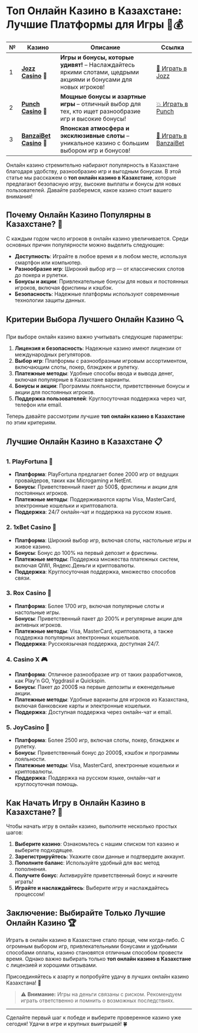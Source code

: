 # Топ Онлайн Казино в Казахстане: Лучшие Платформы для Игры 🎰💰
| №  | Казино                                             | Описание                                                                                                                                           | Ссылка                                                                                              |
|----|----------------------------------------------------|----------------------------------------------------------------------------------------------------------------------------------------------------|-----------------------------------------------------------------------------------------------------|
| 1  | **[Jozz Casino](https://tk435zi5i9.com/alt/jozz/registration?e8250665e216213938eeaefaf3e61c0a)** 🎉      | **Игры и бонусы, которые удивят!** – Наслаждайтесь яркими слотами, щедрыми акциями и бонусами для новых игроков!                                      | [🎲 Играть в Jozz](https://tk435zi5i9.com/alt/jozz/registration?e8250665e216213938eeaefaf3e61c0a)    |
| 2  | **[Punch Casino](https://betpunch1.com/d638d6d39)** 🥊            | **Мощные бонусы и азартные игры** – отличный выбор для тех, кто ищет разнообразие игр и высокие бонусы!                                              | [💥 Играть в Punch](https://betpunch1.com/d638d6d39)                                                |
| 3  | **[BanzaiBet Casino](https://bnzstr009.com/e9rVJ)** 🥋          | **Японская атмосфера и эксклюзивные слоты** – уникальное казино с большим выбором игр и бонусов!                                                     | [🎌 Играть в BanzaiBet](https://bnzstr009.com/e9rVJ)                                                |

Онлайн казино стремительно набирают популярность в Казахстане благодаря удобству, разнообразию игр и выгодным бонусам. В этой статье мы расскажем о **топ онлайн казино в Казахстане**, которые предлагают безопасную игру, высокие выплаты и бонусы для новых пользователей. Давайте разберемся, какое казино стоит вашего внимания!

## Почему Онлайн Казино Популярны в Казахстане? 🤔

С каждым годом число игроков в онлайн казино увеличивается. Среди основных причин популярности можно выделить следующие:

- **Доступность**: Играйте в любое время и в любом месте, используя смартфон или компьютер.
- **Разнообразие игр**: Широкий выбор игр — от классических слотов до покера и рулетки.
- **Бонусы и акции**: Привлекательные бонусы для новых и постоянных игроков, включая фриспины и кэшбэк.
- **Безопасность**: Надежные платформы используют современные технологии защиты данных.

## Критерии Выбора Лучшего Онлайн Казино 🔍

При выборе онлайн казино важно учитывать следующие параметры:

1. **Лицензия и безопасность**: Надежные казино имеют лицензии от международных регуляторов.
2. **Выбор игр**: Платформы с разнообразным игровым ассортиментом, включающим слоты, покер, блэкджек и рулетку.
3. **Платежные методы**: Удобные способы ввода и вывода денег, включая популярные в Казахстане варианты.
4. **Бонусы и акции**: Программы лояльности, приветственные бонусы и акции для постоянных игроков.
5. **Поддержка пользователей**: Круглосуточная поддержка через чат, телефон или email.

Теперь давайте рассмотрим лучшие **топ онлайн казино в Казахстане** по этим критериям.

## Лучшие Онлайн Казино в Казахстане 📋

### 1. **PlayFortuna** 🎲

- **Платформа**: PlayFortuna предлагает более 2000 игр от ведущих провайдеров, таких как Microgaming и NetEnt.
- **Бонусы**: Приветственный пакет до 500$, фриспины и акции для постоянных игроков.
- **Платежные методы**: Поддерживаются карты Visa, MasterCard, электронные кошельки и криптовалюта.
- **Поддержка**: 24/7 онлайн-чат и поддержка на русском языке.

### 2. **1xBet Casino** 💸

- **Платформа**: Широкий выбор игр, включая слоты, настольные игры и живое казино.
- **Бонусы**: Бонус до 100% на первый депозит и фриспины.
- **Платежные методы**: Поддержка множества платежных систем, включая QIWI, Яндекс.Деньги и криптовалюты.
- **Поддержка**: Круглосуточная поддержка, множество способов связи.

### 3. **Rox Casino** 🎰

- **Платформа**: Более 1700 игр, включая популярные слоты и настольные игры.
- **Бонусы**: Приветственный пакет до 200% и регулярные акции для активных игроков.
- **Платежные методы**: Visa, MasterCard, криптовалюта, а также поддержка популярных электронных кошельков.
- **Поддержка**: Русскоязычная поддержка, доступная 24/7.

### 4. **Casino X** 🎮

- **Платформа**: Отличное разнообразие игр от таких разработчиков, как Play'n GO, Yggdrasil и Quickspin.
- **Бонусы**: Пакет до 2000$ на первые депозиты и еженедельные акции.
- **Платежные методы**: Удобные варианты для игроков из Казахстана, включая банковские карты и электронные кошельки.
- **Поддержка**: Доступная поддержка через онлайн-чат и email.

### 5. **JoyCasino** 🤑

- **Платформа**: Более 2500 игр, включая слоты, покер, блэкджек и рулетку.
- **Бонусы**: Приветственный бонус до 2000$, кэшбэк и программы лояльности.
- **Платежные методы**: Visa, MasterCard, электронные кошельки и криптовалюты.
- **Поддержка**: Поддержка на русском языке, онлайн-чат и круглосуточная помощь.

## Как Начать Игру в Онлайн Казино в Казахстане? 🧩

Чтобы начать игру в онлайн казино, выполните несколько простых шагов:

1. **Выберите казино**: Ознакомьтесь с нашим списком топ казино и выберите подходящее.
2. **Зарегистрируйтесь**: Укажите свои данные и подтвердите аккаунт.
3. **Пополните баланс**: Используйте удобный для вас метод пополнения.
4. **Получите бонус**: Активируйте приветственный бонус и начните играть!
5. **Играйте и наслаждайтесь**: Выберите игру и наслаждайтесь процессом!

## Заключение: Выбирайте Только Лучшие Онлайн Казино 🏆

Играть в онлайн казино в Казахстане стало проще, чем когда-либо. С огромным выбором игр, привлекательными бонусами и удобными способами оплаты, казино становятся отличным способом провести время. Однако важно выбирать только **топ онлайн казино в Казахстане** с лицензией и хорошими отзывами.

Присоединяйтесь к азарту и попробуйте удачу в лучших онлайн казино Казахстана! 🎉

> ⚠️ **Внимание:** Игры на деньги связаны с риском. Рекомендуем играть ответственно и помнить о возможных последствиях.

---

Сделайте первый шаг к победе и выберите проверенное казино уже сегодня! Удачи в игре и крупных выигрышей! 🍀
